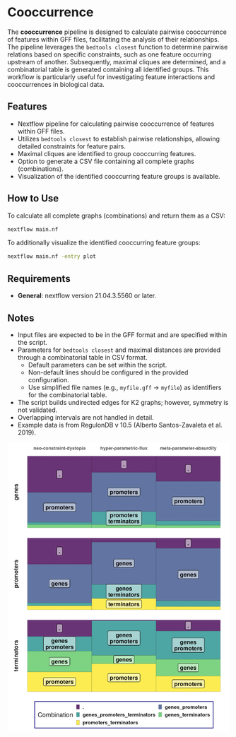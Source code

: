 # Cooccurrence

The **cooccurrence** pipeline is designed to calculate pairwise cooccurrence of features within GFF files, facilitating the analysis of their relationships. The pipeline leverages the `bedtools closest` function to determine pairwise relations based on specific constraints, such as one feature occurring upstream of another. Subsequently, maximal cliques are determined, and a combinatorial table is generated containing all identified groups. This workflow is particularly useful for investigating feature interactions and cooccurrences in biological data.

## Features

- Nextflow pipeline for calculating pairwise cooccurrence of features within GFF files.
- Utilizes `bedtools closest` to establish pairwise relationships, allowing detailed constraints for feature pairs.
- Maximal cliques are identified to group cooccurring features.
- Option to generate a CSV file containing all complete graphs (combinations).
- Visualization of the identified cooccurring feature groups is available.

## How to Use

To calculate all complete graphs (combinations) and return them as a CSV:

```bash
nextflow main.nf
```

To additionally visualize the identified cooccurring feature groups:

```bash
nextflow main.nf -entry plot
```

## Requirements

- **General**: nextflow version 21.04.3.5560 or later.

## Notes

- Input files are expected to be in the GFF format and are specified within the script.
- Parameters for `bedtools closest` and maximal distances are provided through a combinatorial table in CSV format.
  - Default parameters can be set within the script.
  - Non-default lines should be configured in the provided configuration.
  - Use simplified file names (e.g., `myfile.gff` -> `myfile`) as identifiers for the combinatorial table.
- The script builds undirected edges for K2 graphs; however, symmetry is not validated.
- Overlapping intervals are not handled in detail.
- Example data is from RegulonDB v 10.5 (Alberto Santos-Zavaleta et al. 2019).

<p align="center">
<img src="example/collected_barplot.png">
</p>
